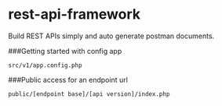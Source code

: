 # rest-api-framework
Build REST APIs simply and auto generate postman documents.


###Getting started with config app 
```
src/v1/app.config.php
```

###Public access for an endpoint url
```
public/[endpoint base]/[api version]/index.php
```

